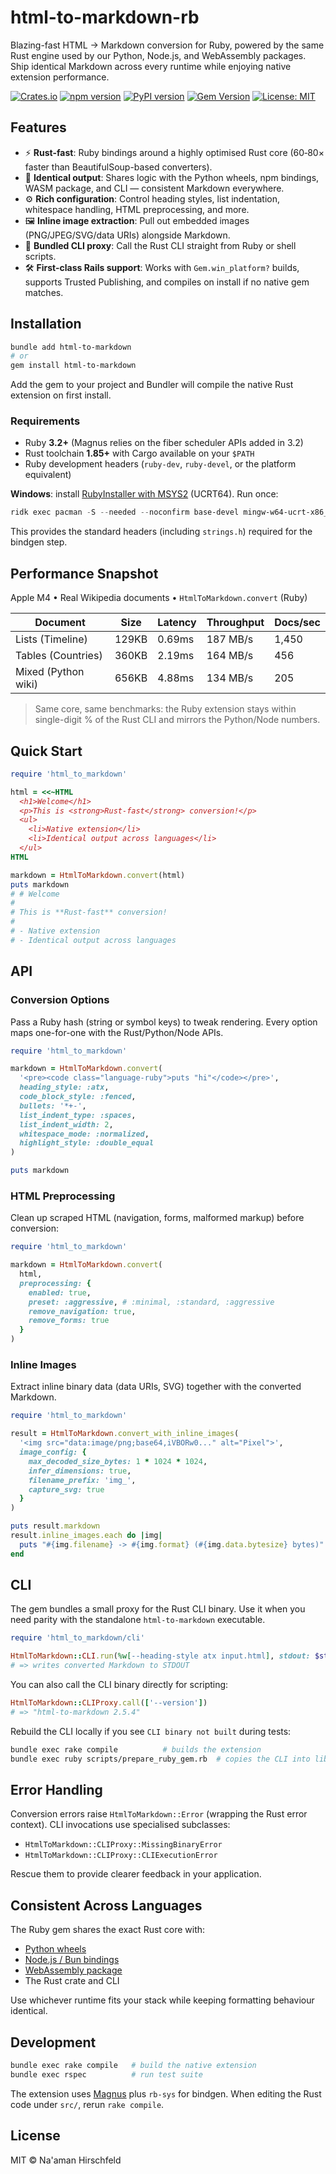 # html-to-markdown-rb

Blazing-fast HTML → Markdown conversion for Ruby, powered by the same Rust engine used by our Python, Node.js, and WebAssembly packages. Ship identical Markdown across every runtime while enjoying native extension performance.

[![Crates.io](https://img.shields.io/crates/v/html-to-markdown-rs.svg)](https://crates.io/crates/html-to-markdown-rs)
[![npm version](https://badge.fury.io/js/html-to-markdown-node.svg)](https://www.npmjs.com/package/html-to-markdown-node)
[![PyPI version](https://badge.fury.io/py/html-to-markdown.svg)](https://pypi.org/project/html-to-markdown/)
[![Gem Version](https://badge.fury.io/rb/html-to-markdown.svg)](https://rubygems.org/gems/html-to-markdown)
[![License: MIT](https://img.shields.io/badge/License-MIT-yellow.svg)](https://github.com/Goldziher/html-to-markdown/blob/main/LICENSE)

## Features

- ⚡ **Rust-fast**: Ruby bindings around a highly optimised Rust core (60‑80× faster than BeautifulSoup-based converters).
- 🔁 **Identical output**: Shares logic with the Python wheels, npm bindings, WASM package, and CLI — consistent Markdown everywhere.
- ⚙️ **Rich configuration**: Control heading styles, list indentation, whitespace handling, HTML preprocessing, and more.
- 🖼️ **Inline image extraction**: Pull out embedded images (PNG/JPEG/SVG/data URIs) alongside Markdown.
- 🧰 **Bundled CLI proxy**: Call the Rust CLI straight from Ruby or shell scripts.
- 🛠️ **First-class Rails support**: Works with `Gem.win_platform?` builds, supports Trusted Publishing, and compiles on install if no native gem matches.

## Installation

```bash
bundle add html-to-markdown
# or
gem install html-to-markdown
```

Add the gem to your project and Bundler will compile the native Rust extension on first install.

### Requirements

- Ruby **3.2+** (Magnus relies on the fiber scheduler APIs added in 3.2)
- Rust toolchain **1.85+** with Cargo available on your `$PATH`
- Ruby development headers (`ruby-dev`, `ruby-devel`, or the platform equivalent)

**Windows**: install [RubyInstaller with MSYS2](https://rubyinstaller.org/) (UCRT64). Run once:

```powershell
ridk exec pacman -S --needed --noconfirm base-devel mingw-w64-ucrt-x86_64-toolchain
```

This provides the standard headers (including `strings.h`) required for the bindgen step.

## Performance Snapshot

Apple M4 • Real Wikipedia documents • `HtmlToMarkdown.convert` (Ruby)

| Document            | Size  | Latency | Throughput | Docs/sec |
| ------------------- | ----- | ------- | ---------- | -------- |
| Lists (Timeline)    | 129KB | 0.69ms  | 187 MB/s   | 1,450    |
| Tables (Countries)  | 360KB | 2.19ms  | 164 MB/s   | 456      |
| Mixed (Python wiki) | 656KB | 4.88ms  | 134 MB/s   | 205      |

> Same core, same benchmarks: the Ruby extension stays within single-digit % of the Rust CLI and mirrors the Python/Node numbers.

## Quick Start

```ruby
require 'html_to_markdown'

html = <<~HTML
  <h1>Welcome</h1>
  <p>This is <strong>Rust-fast</strong> conversion!</p>
  <ul>
    <li>Native extension</li>
    <li>Identical output across languages</li>
  </ul>
HTML

markdown = HtmlToMarkdown.convert(html)
puts markdown
# # Welcome
#
# This is **Rust-fast** conversion!
#
# - Native extension
# - Identical output across languages
```

## API

### Conversion Options

Pass a Ruby hash (string or symbol keys) to tweak rendering. Every option maps one-for-one with the Rust/Python/Node APIs.

```ruby
require 'html_to_markdown'

markdown = HtmlToMarkdown.convert(
  '<pre><code class="language-ruby">puts "hi"</code></pre>',
  heading_style: :atx,
  code_block_style: :fenced,
  bullets: '*+-',
  list_indent_type: :spaces,
  list_indent_width: 2,
  whitespace_mode: :normalized,
  highlight_style: :double_equal
)

puts markdown
```

### HTML Preprocessing

Clean up scraped HTML (navigation, forms, malformed markup) before conversion:

```ruby
require 'html_to_markdown'

markdown = HtmlToMarkdown.convert(
  html,
  preprocessing: {
    enabled: true,
    preset: :aggressive, # :minimal, :standard, :aggressive
    remove_navigation: true,
    remove_forms: true
  }
)
```

### Inline Images

Extract inline binary data (data URIs, SVG) together with the converted Markdown.

```ruby
require 'html_to_markdown'

result = HtmlToMarkdown.convert_with_inline_images(
  '<img src="data:image/png;base64,iVBORw0..." alt="Pixel">',
  image_config: {
    max_decoded_size_bytes: 1 * 1024 * 1024,
    infer_dimensions: true,
    filename_prefix: 'img_',
    capture_svg: true
  }
)

puts result.markdown
result.inline_images.each do |img|
  puts "#{img.filename} -> #{img.format} (#{img.data.bytesize} bytes)"
end
```

## CLI

The gem bundles a small proxy for the Rust CLI binary. Use it when you need parity with the standalone `html-to-markdown` executable.

```ruby
require 'html_to_markdown/cli'

HtmlToMarkdown::CLI.run(%w[--heading-style atx input.html], stdout: $stdout)
# => writes converted Markdown to STDOUT
```

You can also call the CLI binary directly for scripting:

```ruby
HtmlToMarkdown::CLIProxy.call(['--version'])
# => "html-to-markdown 2.5.4"
```

Rebuild the CLI locally if you see `CLI binary not built` during tests:

```bash
bundle exec rake compile          # builds the extension
bundle exec ruby scripts/prepare_ruby_gem.rb  # copies the CLI into lib/bin/
```

## Error Handling

Conversion errors raise `HtmlToMarkdown::Error` (wrapping the Rust error context). CLI invocations use specialised subclasses:

- `HtmlToMarkdown::CLIProxy::MissingBinaryError`
- `HtmlToMarkdown::CLIProxy::CLIExecutionError`

Rescue them to provide clearer feedback in your application.

## Consistent Across Languages

The Ruby gem shares the exact Rust core with:

- [Python wheels](https://pypi.org/project/html-to-markdown/)
- [Node.js / Bun bindings](https://www.npmjs.com/package/html-to-markdown-node)
- [WebAssembly package](https://www.npmjs.com/package/html-to-markdown-wasm)
- The Rust crate and CLI

Use whichever runtime fits your stack while keeping formatting behaviour identical.

## Development

```bash
bundle exec rake compile   # build the native extension
bundle exec rspec          # run test suite
```

The extension uses [Magnus](https://github.com/matsadler/magnus) plus `rb-sys` for bindgen. When editing the Rust code under `src/`, rerun `rake compile`.

## License

MIT © Na'aman Hirschfeld
